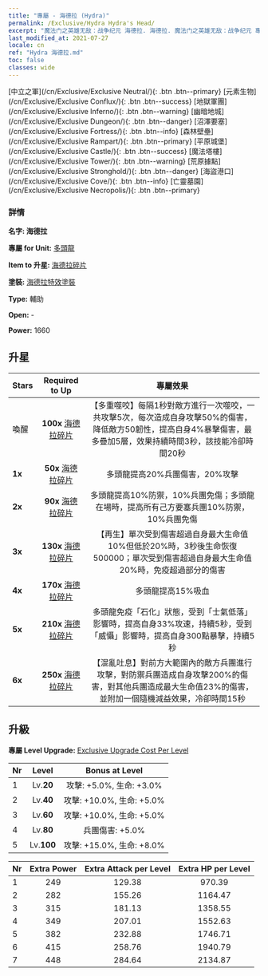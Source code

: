 ```yaml
---
title: "專屬 - 海德拉 (Hydra)"
permalink: /Exclusive/Hydra Hydra's Head/
excerpt: "魔法门之英雄无敌：战争纪元 海德拉. 海德拉. 魔法门之英雄无敌：战争纪元 專屬 海德拉. 多頭龍 專屬."
last_modified_at: 2021-07-27
locale: cn
ref: "Hydra 海德拉.md"
toc: false
classes: wide
---
```

 [中立之軍](/cn/Exclusive/Exclusive Neutral/){: .btn .btn--primary} [元素生物](/cn/Exclusive/Exclusive Conflux/){: .btn .btn--success} [地獄軍團](/cn/Exclusive/Exclusive Inferno/){: .btn .btn--warning} [幽暗地城](/cn/Exclusive/Exclusive Dungeon/){: .btn .btn--danger} [沼澤要塞](/cn/Exclusive/Exclusive Fortress/){: .btn .btn--info} [森林壁壘](/cn/Exclusive/Exclusive Rampart/){: .btn .btn--primary} [平原城堡](/cn/Exclusive/Exclusive Castle/){: .btn .btn--success} [魔法塔樓](/cn/Exclusive/Exclusive Tower/){: .btn .btn--warning} [荒原據點](/cn/Exclusive/Exclusive Stronghold/){: .btn .btn--danger} [海盜港口](/cn/Exclusive/Exclusive Cove/){: .btn .btn--info} [亡靈墓園](/cn/Exclusive/Exclusive Necropolis/){: .btn .btn--primary} 

### 詳情
 **名字: 海德拉** 

 **專屬 for Unit:** [多頭龍](/cn/units/Hydra/) 

 **Item to 升星:** [海德拉碎片](/cn/Items/con_997/)

 **塗裝:** [海德拉特效塗裝](/cn/Items/con_665/)

 **Type:** 輔助

 **Open:** -

 **Power:** 1660

## 升星

  |     Stars    |  Required to Up | 專屬效果 |
  |:-------------|:---------------:|:---------------:|
  |  喚醒  | **100x** [海德拉碎片](/cn/Items/con_997/) | 【多重噬咬】每隔1秒對敵方進行一次噬咬，一共攻擊5次，每次造成自身攻擊50%的傷害，降低敵方50韌性，提高自身4%暴擊傷害，最多疊加5層，效果持續時間3秒，該技能冷卻時間20秒 |
  | **1x** <i class="fas fa-star"/> | **50x** [海德拉碎片](/cn/Items/con_997/) | 多頭龍提高20%兵團傷害，20%攻擊 |
  | **2x** <i class="fas fa-star"/> | **90x** [海德拉碎片](/cn/Items/con_997/) | 多頭龍提高10%防禦，10%兵團免傷；多頭龍在場時，提高所有己方要塞兵團10%防禦，10%兵團免傷 |
  | **3x** <i class="fas fa-star"/> | **130x** [海德拉碎片](/cn/Items/con_997/) | 【再生】單次受到傷害超過自身最大生命值10%但低於20%時，3秒後生命恢復500000；單次受到傷害超過自身最大生命值20%時，免疫超過部分的傷害 |
  | **4x** <i class="fas fa-star"/> | **170x** [海德拉碎片](/cn/Items/con_997/) | 多頭龍提高15%吸血 |
  | **5x** <i class="fas fa-star"/> | **210x** [海德拉碎片](/cn/Items/con_997/) | 多頭龍免疫「石化」狀態，受到「士氣低落」影響時，提高自身33%攻速，持續5秒，受到「威懾」影響時，提高自身300點暴擊，持續5秒 |
  | **6x** <i class="fas fa-star"/> | **250x** [海德拉碎片](/cn/Items/con_997/) | 【混亂吐息】對前方大範圍內的敵方兵團進行攻擊，對防禦兵團造成自身攻擊200%的傷害，對其他兵團造成最大生命值23%的傷害，並附加一個隨機減益效果，冷卻時間15秒 |


## 升級
 **專屬 Level Upgrade:** [Exclusive Upgrade Cost Per Level](/Exclusive/ExclusiveUpgradeCostPerLevel/)

  |  Nr  |   Level  | Bonus at Level |
  |:-----|:--------:|:--------------:|
  | 1 | Lv.**20** | 攻擊: +5.0%, 生命: +3.0% |
  | 2 | Lv.**40** | 攻擊: +10.0%, 生命: +5.0% |
  | 3 | Lv.**60** | 攻擊: +10.0%, 生命: +5.0% |
  | 4 | Lv.**80** | 兵團傷害: +5.0% |
  | 5 | Lv.**100** | 攻擊: +15.0%, 生命: +8.0% |


  |  Nr  |  Extra Power | Extra Attack per Level | Extra HP per Level |
  |:-----|:--------:|:--------:|:--------:|
  | 1 | 249 | 129.38 | 970.39 |
  | 2 | 282 | 155.26 | 1164.47 |
  | 3 | 315 | 181.13 | 1358.55 |
  | 4 | 349 | 207.01 | 1552.63 |
  | 5 | 382 | 232.88 | 1746.71 |
  | 6 | 415 | 258.76 | 1940.79 |
  | 7 | 448 | 284.64 | 2134.87 |


